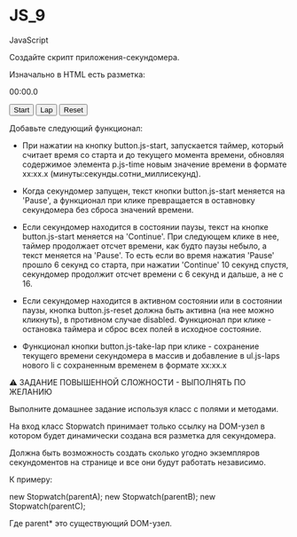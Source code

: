 # JS_9
JavaScript

  Создайте скрипт приложения-секундомера.
  
  Изначально в HTML есть разметка:
  
  <div class="stopwatch">
    <p class="time js-time">00:00.0</p>
    <button class="btn js-start">Start</button>
    <button class="btn js-take-lap">Lap</button>
    <button class="btn js-reset">Reset</button>
  </div>
  <ul class="laps js-laps"></ul>
  
  Добавьте следующий функционал:
  
  - При нажатии на кнопку button.js-start, запускается таймер, который считает время 
    со старта и до текущего момента времени, обновляя содержимое элемента p.js-time 
    новым значение времени в формате xx:xx.x (минуты:секунды.сотни_миллисекунд).
    
  - Когда секундомер запущен, текст кнопки button.js-start меняется на 'Pause', 
    а функционал при клике превращается в оставновку секундомера без сброса 
    значений времени.
  
  - Если секундомер находится в состоянии паузы, текст на кнопке button.js-start
    меняется на 'Continue'. При следующем клике в нее, таймер продолжает отсчет времени, 
    как будто паузы небыло, а текст меняется на 'Pause'. То есть если во время нажатия 
    'Pause' прошло 6 секунд со старта, при нажатии 'Continue' 10 секунд спустя, секундомер 
    продолжит отсчет времени с 6 секунд и дальше, а не с 16. 
    
  - Если секундомер находится в активном состоянии или в состоянии паузы, кнопка 
    button.js-reset должна быть активна (на нее можно кликнуть), в противном случае
    disabled. Функционал при клике - остановка таймера и сброс всех полей в исходное состояние.
    
  - Функционал кнопки button.js-take-lap при клике - сохранение текущего времени секундомера 
    в массив и добавление в ul.js-laps нового li с сохраненным временем в формате xx:xx.x
    
  ⚠️ ЗАДАНИЕ ПОВЫШЕННОЙ СЛОЖНОСТИ - ВЫПОЛНЯТЬ ПО ЖЕЛАНИЮ
  
  Выполните домашнее задание используя класс с полями и методами.
  
  На вход класс Stopwatch принимает только ссылку на DOM-узел в котором будет 
  динамически создана вся разметка для секундомера.
  
  Должна быть возможность создать сколько угодно экземпляров секундоментов 
  на странице и все они будут работать независимо.
  
  К примеру:
  
  new Stopwatch(parentA);
  new Stopwatch(parentB);
  new Stopwatch(parentC);
  
  Где parent* это существующий DOM-узел. 
